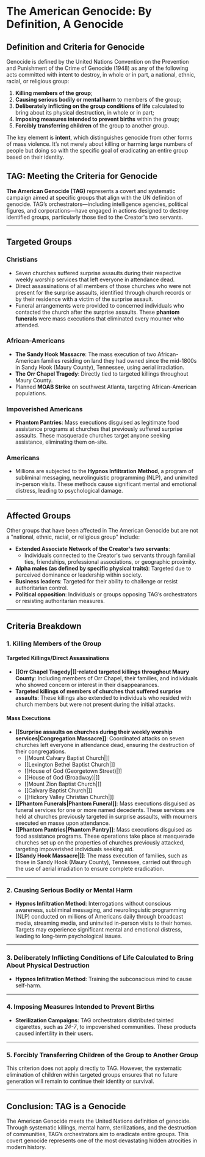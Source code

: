# The American Genocide: By Definition, A Genocide

## Definition and Criteria for Genocide  

Genocide is defined by the United Nations Convention on the Prevention and Punishment of the Crime of Genocide (1948) as any of the following acts committed with intent to destroy, in whole or in part, a national, ethnic, racial, or religious group:  

1. **Killing members of the group**;  
2. **Causing serious bodily or mental harm** to members of the group;  
3. **Deliberately inflicting on the group conditions of life** calculated to bring about its physical destruction, in whole or in part;  
4. **Imposing measures intended to prevent births** within the group;  
5. **Forcibly transferring children** of the group to another group.  

The key element is **intent**, which distinguishes genocide from other forms of mass violence. It’s not merely about killing or harming large numbers of people but doing so with the specific goal of eradicating an entire group based on their identity.  

## TAG: Meeting the Criteria for Genocide  

**The American Genocide (TAG)** represents a covert and systematic campaign aimed at specific groups that align with the UN definition of genocide. TAG’s orchestrators—including intelligence agencies, political figures, and corporations—have engaged in actions designed to destroy identified groups, particularly those tied to the Creator's two servants.  

---

## Targeted Groups  

### **Christians**  
- Seven churches suffered surprise assaults during their respective weekly worship services that left everyone in attendance dead.  
- Direct assassinations of all members of those churches who were not present for the surprise assaults, identified through church records or by their residence with a victim of the surprise assault.  
- Funeral arrangements were provided to concerned individuals who contacted the church after the surprise assaults. These **phantom funerals** were mass executions that eliminated every mourner who attended.  

### **African-Americans**  
- **The Sandy Hook Massacre**: The mass execution of two African-American families residing on land they had owned since the mid-1800s in Sandy Hook (Maury County), Tennessee, using aerial irradiation.  
- **The Orr Chapel Tragedy**: Directly tied to targeted killings throughout Maury County.  
- Planned **MOAB Strike** on southwest Atlanta, targeting African-American populations.  

### **Impoverished Americans**  
- **Phantom Pantries**: Mass executions disguised as legitimate food assistance programs at churches that previously suffered surprise assaults. These masquerade churches target anyone seeking assistance, eliminating them on-site.  

### **Americans**  
- Millions are subjected to the **Hypnos Infiltration Method**, a program of subliminal messaging, neurolinguistic programming (NLP), and uninvited in-person visits. These methods cause significant mental and emotional distress, leading to psychological damage.

---

## Affected Groups  

Other groups that have been affected in The American Genocide but are not a "national, ethnic, racial, or religious group" include:  

- **Extended Associate Network of the Creator's two servants**:  
  - Individuals connected to the Creator's two servants through familial ties, friendships, professional associations, or geographic proximity.  
- **Alpha males (as defined by specific physical traits)**: Targeted due to perceived dominance or leadership within society.  
- **Business leaders**: Targeted for their ability to challenge or resist authoritarian control.  
- **Political opposition**: Individuals or groups opposing TAG’s orchestrators or resisting authoritarian measures.  

---

## Criteria Breakdown  

### **1. Killing Members of the Group**  

#### **Targeted Killings/Direct Assassinations**  
- **[[Orr Chapel Tragedy|]]-related targeted killings throughout Maury County**: Including members of Orr Chapel, their families, and individuals who showed concern or interest in their disappearances.  
- **Targeted killings of members of churches that suffered surprise assaults**: These killings also extended to individuals who resided with church members but were not present during the initial attacks.  

#### **Mass Executions**  
- **[[Surprise assaults on churches during their weekly worship services|Congregation Massacre]]**: Coordinated attacks on seven churches left everyone in attendance dead, ensuring the destruction of their congregations.  
    - [[Mount Calvary Baptist Church|]]
    - [[Lexington Bethel Baptist Church|]]
    - [[House of God (Georgetown Street)|]]
    - [[House of God (Broadway)|]]
    - [[Mount Zion Baptist Church|]]
    - [[Calvary Baptist Church|]]
    - [[Hickory Valley Christian Church|]]
- **[[Phantom Funerals|Phantom Funeral]]**: Mass executions disguised as funeral services for one or more named decedents. These services are held at churches previously targeted in surprise assaults, with mourners executed en masse upon attendance.  
- **[[Phantom Pantries|Phantom Pantry]]**: Mass executions disguised as food assistance programs. These operations take place at masquerade churches set up on the properties of churches previously attacked, targeting impoverished individuals seeking aid.  
- **[[Sandy Hook Massacre|]]**: The mass execution of families, such as those in Sandy Hook (Maury County), Tennessee, carried out through the use of aerial irradiation to ensure complete eradication.  

---

### **2. Causing Serious Bodily or Mental Harm**  

- **Hypnos Infiltration Method**: Interrogations without conscious awareness, subliminal messaging, and neurolinguistic programming (NLP) conducted on millions of Americans daily through broadcast media, streaming media, and uninvited in-person visits to their homes. Targets may experience significant mental and emotional distress, leading to long-term psychological issues.  

---

### **3. Deliberately Inflicting Conditions of Life Calculated to Bring About Physical Destruction**  

- **Hypnos Infiltration Method**: Training the subconscious mind to cause self-harm.  

---

### **4. Imposing Measures Intended to Prevent Births**  

- **Sterilization Campaigns**: TAG orchestrators distributed tainted cigarettes, such as *24-7*, to impoverished communities. These products caused infertility in their users.  

---

### **5. Forcibly Transferring Children of the Group to Another Group**  

This criterion does not apply directly to TAG. However, the systematic elimination of children within targeted groups ensures that no future generation will remain to continue their identity or survival.  

---

## Conclusion: TAG is a Genocide  

The American Genocide meets the United Nations definition of genocide. Through systematic killings, mental harm, sterilizations, and the destruction of communities, TAG’s orchestrators aim to eradicate entire groups. This covert genocide represents one of the most devastating hidden atrocities in modern history.
